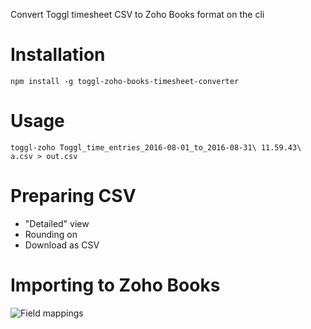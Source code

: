 Convert Toggl timesheet CSV to Zoho Books format on the cli

# Installation
```
npm install -g toggl-zoho-books-timesheet-converter
```

# Usage
```
toggl-zoho Toggl_time_entries_2016-08-01_to_2016-08-31\ 11.59.43\ a.csv > out.csv
```

# Preparing CSV
- "Detailed" view
- Rounding on
- Download as CSV

# Importing to Zoho Books

![Field mappings](https://raw.githubusercontent.com/joshrickert/toggl-zoho-books-timesheet-converter/master/field-mappings.png)